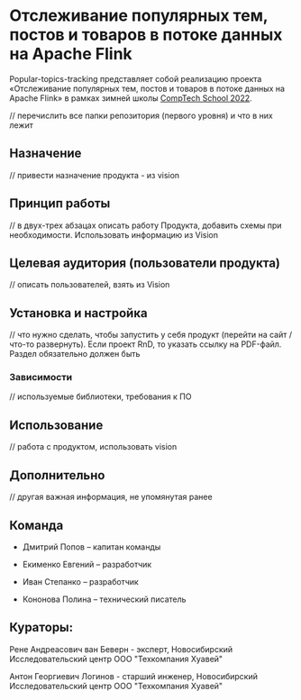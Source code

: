 
# Отслеживание популярных тем, постов и товаров в потоке данных на Apache Flink

Popular-topics-tracking представляет собой реализацию проекта «Отслеживание популярных тем, постов и товаров в потоке данных на Apache Flink» в рамках зимней школы [CompTech School 2022](https://comptechschool.com/).

// перечислить все папки репозитория (первого уровня) и что в них лежит

## Назначение

// привести назначение продукта - из vision

## Принцип работы

// в двух-трех абзацах описать работу Продукта, добавить схемы при необходимости. Использовать информацию из Vision

## Целевая аудитория (пользователи продукта)

// описать пользователей, взять из Vision

## Установка и настройка

// что нужно сделать, чтобы запустить у себя продукт (перейти на сайт / что-то развернуть). Если проект RnD, то указать ссылку на PDF-файл. Раздел обязательно должен быть

### Зависимости

// используемые библиотеки, требования к ПО

## Использование

// работа с продуктом, использовать vision

## Дополнительно

// другая важная информация, не упомянутая ранее

## Команда

- Дмитрий Попов – капитан команды

- Екименко Евгений – разработчик

- Иван Степанко – разработчик

- Кононова Полина – технический писатель

## Кураторы: 

Рене Андреасович ван Беверн - эксперт, Новосибирский Исследовательский центр ООО "Техкомпания Хуавей"

Антон Георгиевич Логинов - старший инженер, Новосибирский Исследовательский центр ООО "Техкомпания Хуавей"
